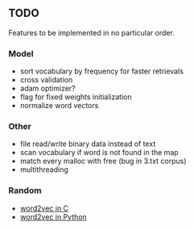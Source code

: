 ## TODO

Features to be implemented in no particular order.

### Model

* sort vocabulary by frequency for faster retrievals
* cross validation
* adam optimizer?
* flag for fixed weights initialization
* normalize word vectors

### Other

* file read/write binary data instead of text
* scan vocabulary if word is not found in the map
* match every malloc with free (bug in 3.txt corpus)
* multithreading

### Random

* [word2vec in C](https://github.com/chrisjmccormick/word2vec_commented/blob/master/word2vec.c)
* [word2vec in Python](https://github.com/deborausujono/word2vecpy/blob/master/word2vec.py)
